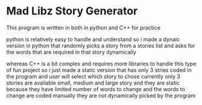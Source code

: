 # Mad Libz Story Generator
This program is written in both in python and C++ for practice  

python is relatively easy to handle and understand so i made a dynaic version in python that randomly picks a story from a stories list and asks for the words that are required in that story dynamically

whereas C++ is a bit complex and requires more libraries to handle this type of fun project so i just made a static version that has only 3 stries coded in the program and user will select which story to chose currently only 3 stories are available small, medium and large story and they are static because they have limited number of words to change and the words to change are coded manually they are not dynamically picked by the program


